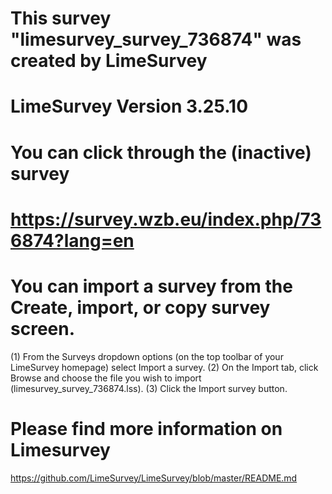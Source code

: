 # This survey "limesurvey_survey_736874" was created by LimeSurvey 
# LimeSurvey Version 3.25.10
# You can click through the (inactive) survey 
# https://survey.wzb.eu/index.php/736874?lang=en
# You can import a survey from the Create, import, or copy survey screen.

(1) From the Surveys dropdown options (on the top toolbar of your LimeSurvey homepage) select Import a survey.
(2) On the Import tab, click Browse and choose the file you wish to import (limesurvey_survey_736874.lss).
(3) Click the Import survey button. 

# Please find more information on Limesurvey
https://github.com/LimeSurvey/LimeSurvey/blob/master/README.md

